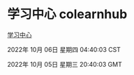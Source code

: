 # 学习中心 colearnhub
[学习中心](http://27.19.32.34:56308/colearnhub/)

2022年 10月 06日 星期四 04:40:03 CST

2022年 10月 05日 星期三 20:40:03 GMT
